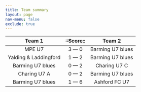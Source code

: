 ```yaml
---
title: Team summary
layout: page
nav-menu: false
exclude: true
---
```




|        Team 1         |  ::Score::  |      Team 2      |
|:---------------------:|:-----------:|:----------------:|
|        MPE U7         | 3 &mdash; 0 | Barming U7 blues |
| Yalding & Laddingford | 1 &mdash; 2 | Barming U7 blues |
|   Barming U7 blues    | 0 &mdash; 2 |   Charing U7 C   |
|     Charing U7 A      | 0 &mdash; 2 | Barming U7 blues |
|   Barming U7 blues    | 1 &mdash; 6 |  Ashford FC U7   |

 <br /><br /><br />